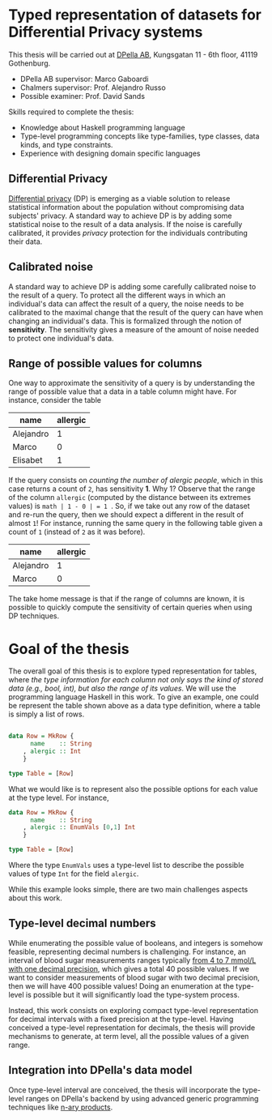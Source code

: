 # Typed representation of datasets for Differential Privacy systems

This thesis will be carried out at [DPella AB](www.dpella.io), Kungsgatan 11 - 6th floor, 41119
Gothenburg.

- DPella AB supervisor: Marco Gaboardi
- Chalmers supervisor: Prof. Alejandro Russo
- Possible examiner: Prof. David Sands

Skills required to complete the thesis:
- Knowledge about Haskell programming language
- Type-level programming concepts like type-families, type classes, data kinds, and type
  constraints.
- Experience with designing domain specific languages

## Differential Privacy

[Differential privacy](https://link.springer.com/chapter/10.1007/11681878_14)
(DP) is emerging as a viable solution to release statistical information about
the population without compromising data subjects' privacy. A standard way to
achieve DP is by adding some statistical noise to the result of a data analysis.
If the noise is carefully calibrated, it provides *privacy* protection for the
individuals contributing their data.

## Calibrated noise

A standard way to achieve DP is adding some carefully calibrated noise to the
result of a query. To protect all the different ways in which an individual's
data can affect the result of a query, the noise needs to be calibrated to the
maximal change that the result of the query can have when changing an
individual's data. This is formalized through the notion of **sensitivity**. The
sensitivity gives a measure of the amount of noise needed to protect one
individual's data.

## Range of possible values for columns

One way to approximate the sensitivity of a query is by understanding the range
of possible value that a data in a table column might have. For instance,
consider the table

| name | allergic |
| ---- | ------- |
| Alejandro | 1 |
| Marco     | 0 |
| Elisabet  | 1 |

If the query consists on *counting the number of alergic people*, which in this
case returns a count of `2`, has sensitivity **1**. Why 1? Observe that the
range of the column `allergic` (computed by the distance between its extremes
values) is ```math | 1 - 0 | = 1 ```. So, if we take out any row of the dataset
and re-run the query, then we should expect a different in the result of almost
`1`! For instance, running the same query in the following table given a count
of `1` (instead of `2` as it was before).

| name | allergic |
| ---- | ------- |
| Alejandro | 1 |
| Marco     | 0 |

The take home message is that if the range of columns are known, it is possible
to quickly compute the sensitivity of certain queries when using DP techniques.

# Goal of the thesis

The overall goal of this thesis is to explore typed representation for tables,
where *the type information for each column not only says the kind of stored
data (e.g., bool, int), but also the range of its values*. We will use the
programming language Haskell in this work. To give an example, one could be
represent the table shown above as a data type definition, where a table is
simply a list of rows.

```haskell

data Row = MkRow {
      name    :: String
    , alergic :: Int
    }

type Table = [Row]
```

What we would like is to represent also the possible options for each value at
the type level. For instance,

```haskell
data Row = MkRow {
      name    :: String
    , alergic :: EnumVals [0,1] Int
    }

type Table = [Row]
```

Where the type `EnumVals` uses a type-level list to describe the possible values
of type `Int` for the field `alergic`.

While this example looks simple, there are two main challenges aspects about
this work.

## Type-level decimal numbers

While enumerating the possible value of booleans, and integers is somehow
feasible, representing decimal numbers is challenging. For instance, an interval
of blood sugar measurements ranges typically [from 4 to 7 mmol/L with one
decimal
precision](https://www.diabetes.co.uk/diabetes_care/blood-sugar-level-ranges.html),
which gives a total 40 possible values. If we want to consider measurements of
blood sugar with two decimal precision, then we will have 400 possible values!
Doing an enumeration at the type-level is possible but it will significantly
load the type-system process.

Instead, this work consists on exploring compact type-level representation for
decimal intervals with a fixed precision at the type-level. Having conceived a
type-level representation for decimals, the thesis will provide mechanisms to
generate, at term level, all the possible values of a given range.

## Integration into DPella's data model

Once type-level interval are conceived, the thesis will incorporate the
type-level ranges on DPella's backend by using advanced generic programming
techniques like [n-ary products](https://dl.acm.org/doi/10.1145/2633628.2633634).
